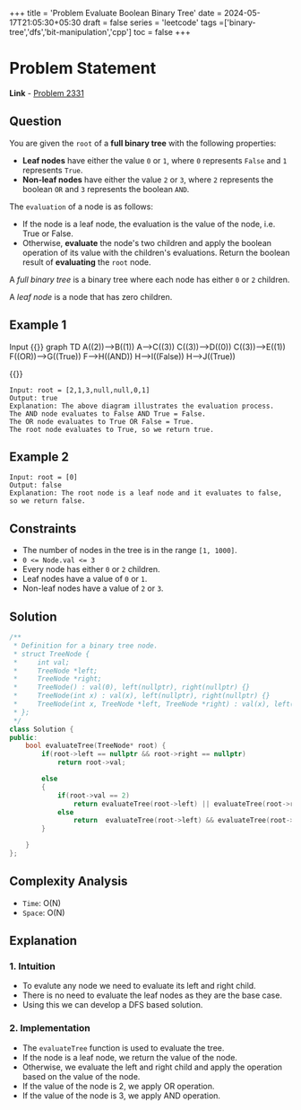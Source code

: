 +++
title = 'Problem Evaluate Boolean Binary Tree'
date = 2024-05-17T21:05:30+05:30
draft = false
series = 'leetcode'
tags =['binary-tree','dfs','bit-manipulation','cpp']
toc = false
+++

# Problem Statement

**Link** - [Problem 2331](https://leetcode.com/problems/evaluate-boolean-binary-tree/description/)

## Question

You are given the `root` of a **full binary tree** with the following properties:

- **Leaf nodes** have either the value `0` or `1`, where `0` represents `False` and `1` represents `True`.
- **Non-leaf nodes** have either the value `2` or `3`, where `2` represents the boolean `OR` and `3` represents the boolean `AND`.

The `evaluation` of a node is as follows:

- If the node is a leaf node, the evaluation is the value of the node, i.e. True or False.
- Otherwise, **evaluate** the node's two children and apply the boolean operation of its value with the children's evaluations.
  Return the boolean result of **evaluating** the `root` node.

A _full binary tree_ is a binary tree where each node has either `0` or `2` children.

A _leaf node_ is a node that has zero children.

## Example 1

Input
{{<mermaid>}}
graph TD
A((2))-->B((1))
A-->C((3))
C((3))-->D((0))
C((3))-->E((1))
F((OR))-->G((True))
F-->H((AND))
H-->I((False))
H-->J((True))

{{</mermaid>}}

```text
Input: root = [2,1,3,null,null,0,1]
Output: true
Explanation: The above diagram illustrates the evaluation process.
The AND node evaluates to False AND True = False.
The OR node evaluates to True OR False = True.
The root node evaluates to True, so we return true.
```

## Example 2

```text
Input: root = [0]
Output: false
Explanation: The root node is a leaf node and it evaluates to false, so we return false.
```

## Constraints

- The number of nodes in the tree is in the range `[1, 1000]`.
- `0 <= Node.val <= 3`
- Every node has either `0` or `2` children.
- Leaf nodes have a value of `0` or `1`.
- Non-leaf nodes have a value of `2` or `3`.

## Solution

```cpp
/**
 * Definition for a binary tree node.
 * struct TreeNode {
 *     int val;
 *     TreeNode *left;
 *     TreeNode *right;
 *     TreeNode() : val(0), left(nullptr), right(nullptr) {}
 *     TreeNode(int x) : val(x), left(nullptr), right(nullptr) {}
 *     TreeNode(int x, TreeNode *left, TreeNode *right) : val(x), left(left), right(right) {}
 * };
 */
class Solution {
public:
    bool evaluateTree(TreeNode* root) {
        if(root->left == nullptr && root->right == nullptr)
            return root->val;

        else
        {
            if(root->val == 2)
                return evaluateTree(root->left) || evaluateTree(root->right);
            else
                return  evaluateTree(root->left) && evaluateTree(root->right);
        }

    }
};
```

## Complexity Analysis

- `Time`: O(N)
- `Space`: O(N)

## Explanation

### 1. Intuition

- To evalute any node we need to evaluate its left and right child.
- There is no need to evaluate the leaf nodes as they are the base case.
- Using this we can develop a DFS based solution.

### 2. Implementation

- The `evaluateTree` function is used to evaluate the tree.
- If the node is a leaf node, we return the value of the node.
- Otherwise, we evaluate the left and right child and apply the operation based on the value of the node.
- If the value of the node is 2, we apply OR operation.
- If the value of the node is 3, we apply AND operation.
